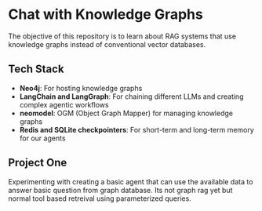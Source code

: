 # Chat with Knowledge Graphs
The objective of this repository is to learn about RAG systems that use knowledge graphs instead of conventional vector databases.

## Tech Stack
- **Neo4j**: For hosting knowledge graphs
- **LangChain and LangGraph**: For chaining different LLMs and creating complex agentic workflows
- **neomodel**: OGM (Object Graph Mapper) for managing knowledge graphs
- **Redis and SQLite checkpointers**: For short-term and long-term memory for our agents

## Project One
Experimenting with creating a basic agent that can use the available data to answer basic question from graph database. Its not graph rag yet but normal tool based retreival using parameterized queries.